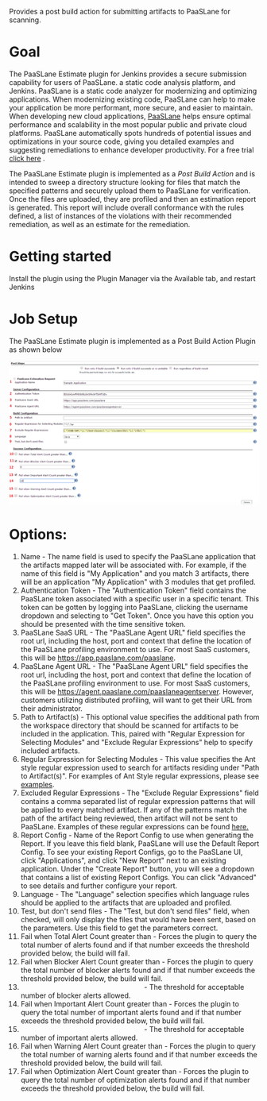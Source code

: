 Provides a post build action for submitting artifacts to PaaSLane for
scanning.

# Goal

The PaaSLane Estimate plugin for Jenkins provides a secure submission
capability for users of PaaSLane. a static code analysis platform, and
Jenkins. PaaSLane is a static code analyzer for modernizing and
optimizing applications. When modernizing existing code, PaaSLane can
help to make your application be more performant, more secure, and
easier to maintain. When developing new cloud applications,
[PaaSLane](http://www.paaslane.com/) helps ensure optimal performance
and scalability in the most popular public and private cloud platforms.
PaaSLane automatically spots hundreds of potential issues and
optimizations in your source code, giving you detailed examples and
suggesting remediations to enhance developer productivity. For a free
trial [click here](http://www.paaslane.com/products/paaslane-optimize/)
.

The PaaSLane Estimate plugin is implemented as a *Post Build Action* and
is intended to sweep a directory structure looking for files that match
the specified patterns and securely upload them to PaaSLane for
verification. Once the files are uploaded, they are profiled and then an
estimation report is generated. This report will include overall
conformance with the rules defined, a list of instances of the
violations with their recommended remediation, as well as an estimate
for the remediation.

# Getting started

Install the plugin using the Plugin Manager via the Available tab, and
restart Jenkins

# Job Setup

The PaaSLane Estimate plugin is implemented as a Post Build Action
Plugin as shown below

![](docs/images/PLE_Plugin.png)

# Options:

1.  Name - The name field is used to specify the PaaSLane application
    that the artifacts mapped later will be associated with. For
    example, if the name of this field is "My Application" and you match
    3 artifacts, there will be an application "My Application" with 3
    modules that get profiled.
2.  Authentication Token - The "Authentication Token" field contains the
    PaaSLane token associated with a specific user in a specific tenant.
    This token can be gotten by logging into PaaSLane, clicking the
    username dropdown and selecting to "Get Token". Once you have this
    option you should be presented with the time sensitive token.
3.  PaaSLane SaaS URL - The "PaaSLane Agent URL" field specifies the
    root url, including the host, port and context that define the
    location of the PaaSLane profiling environment to use. For most SaaS
    customers, this will be https://app.paaslane.com/paaslane.
4.  PaaSLane Agent URL - The "PaaSLane Agent URL" field specifies the
    root url, including the host, port and context that define the
    location of the PaaSLane profiling environment to use. For most SaaS
    customers, this will be
    https://agent.paaslane.com/paaslaneagentserver. However, customers
    utilizing distributed profiling, will want to get their URL from
    their administrator.
5.  Path to Artifact(s) - This optional value specifies the additional
    path from the workspace directory that should be scanned for
    artifacts to be included in the application. This, paired with
    "Regular Expression for Selecting Modules" and "Exclude Regular
    Expressions" help to specify included artifacts.
6.  Regular Expression for Selecting Modules - This value specifies the
    Ant style regular expression used to search for artifacts residing
    under "Path to Artifact(s)". For examples of Ant Style regular
    expressions, please see
    [examples](http://ant.apache.org/manual/dirtasks.html#patterns).
7.  Excluded Regular Expressions - The "Exclude Regular Expressions"
    field contains a comma separated list of regular expression patterns
    that will be applied to every matched artifact. If any of the
    patterns match the path of the artifact being reviewed, then
    artifact will not be sent to PaaSLane. Examples of these regular
    expressions can be found
    [here.](http://ocpsoft.org/opensource/guide-to-regular-expressions-in-java-part-1/)
8.  Report Config - Name of the Report Config to use when generating the
    Report. If you leave this field blank, PaaSLane will use the Default
    Report Config. To see your existing Report Configs, go to the
    PaaSLane UI, click "Applications", and click "New Report" next to an
    existing application. Under the "Create Report" button, you will see
    a dropdown that contains a list of existing Report Configs. You can
    click "Advanced" to see details and further configure your report.
9.  Language - The "Language" selection specifies which language rules
    should be applied to the artifacts that are uploaded and profiled.
10. Test, but don't send files - The "Test, but don't send files" field,
    when checked, will only display the files that would have been sent,
    based on the parameters. Use this field to get the parameters
    correct.
11. Fail when Total Alert Count greater than - Forces the plugin to
    query the total number of alerts found and if that number exceeds
    the threshold provided below, the build will fail.
12. Fail when Blocker Alert Count greater than - Forces the plugin to
    query the total number of blocker alerts found and if that number
    exceeds the threshold provided below, the build will fail.
13.                                                                - The
    threshold for acceptable number of blocker alerts allowed.
14. Fail when Important Alert Count greater than - Forces the plugin to
    query the total number of important alerts found and if that number
    exceeds the threshold provided below, the build will fail.
15.                                                                - The
    threshold for acceptable number of important alerts allowed.
16. Fail when Warning Alert Count greater than - Forces the plugin to
    query the total number of warning alerts found and if that number
    exceeds the threshold provided below, the build will fail.
17. Fail when Optimization Alert Count greater than - Forces the plugin
    to query the total number of optimization alerts found and if that
    number exceeds the threshold provided below, the build will fail.
